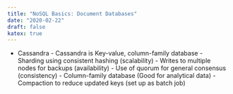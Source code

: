 ```yaml
---
title: "NoSQL Basics: Document Databases"
date: "2020-02-22"
draft: false
katex: true
---
```


- Cassandra
        - Cassandra is Key-value, column-family database
        - Sharding using consistent hashing (scalability)
        - Writes to multiple nodes for backups (availability)
        - Use of quorum for general consensus (consistency)
        - Column-family database (Good for analytical data)
        - Compaction to reduce updated keys (set up as batch job)
